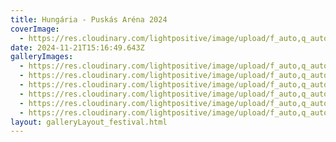 ```yaml
---
title: Hungária - Puskás Aréna 2024
coverImage:
  - https://res.cloudinary.com/lightpositive/image/upload/f_auto,q_auto/v1732202236/uploads/Hung%C3%A1ria%20-%20Pusk%C3%A1s%20Ar%C3%A9na%202024/IMG_4419.jpg
date: 2024-11-21T15:16:49.643Z
galleryImages:
  - https://res.cloudinary.com/lightpositive/image/upload/f_auto,q_auto/v1732202216/uploads/Hung%C3%A1ria%20-%20Pusk%C3%A1s%20Ar%C3%A9na%202024/IMG_4404.jpg
  - https://res.cloudinary.com/lightpositive/image/upload/f_auto,q_auto/v1732202211/uploads/Hung%C3%A1ria%20-%20Pusk%C3%A1s%20Ar%C3%A9na%202024/IMG_4343_2.jpg
  - https://res.cloudinary.com/lightpositive/image/upload/f_auto,q_auto/v1732202236/uploads/Hung%C3%A1ria%20-%20Pusk%C3%A1s%20Ar%C3%A9na%202024/IMG_4419.jpg
  - https://res.cloudinary.com/lightpositive/image/upload/f_auto,q_auto/v1732202237/uploads/Hung%C3%A1ria%20-%20Pusk%C3%A1s%20Ar%C3%A9na%202024/IMG_4610.jpg
  - https://res.cloudinary.com/lightpositive/image/upload/f_auto,q_auto/v1732202241/uploads/Hung%C3%A1ria%20-%20Pusk%C3%A1s%20Ar%C3%A9na%202024/IMG_4620.jpg
  - https://res.cloudinary.com/lightpositive/image/upload/f_auto,q_auto/v1732202244/uploads/Hung%C3%A1ria%20-%20Pusk%C3%A1s%20Ar%C3%A9na%202024/IMG_4644_2.jpg
layout: galleryLayout_festival.html
---
```

